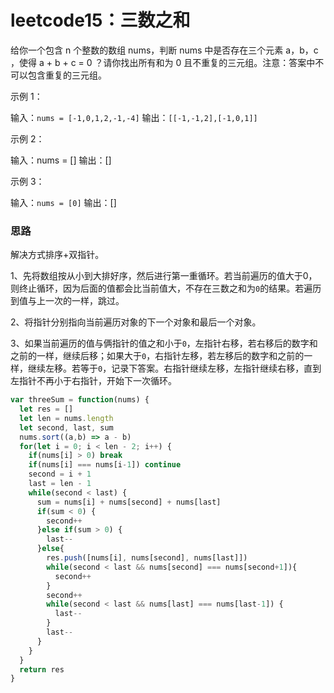 # leetcode15：三数之和

给你一个包含 n 个整数的数组 nums，判断 nums 中是否存在三个元素 a，b，c ，使得 a + b + c = 0 ？请你找出所有和为 0 且不重复的三元组。注意：答案中不可以包含重复的三元组。

示例 1：

输入：`nums = [-1,0,1,2,-1,-4]`
输出：`[[-1,-1,2],[-1,0,1]]`

示例 2：

输入：nums = []
输出：[]

示例 3：

输入：`nums = [0]`
输出：[]

### 思路

解决方式排序+双指针。

1、先将数组按从小到大排好序，然后进行第一重循环。若当前遍历的值大于0，则终止循环，因为后面的值都会比当前值大，不存在三数之和为`0`的结果。若遍历到值与上一次的一样，跳过。

2、将指针分别指向当前遍历对象的下一个对象和最后一个对象。

3、如果当前遍历的值与俩指针的值之和小于`0`，左指针右移，若右移后的数字和之前的一样，继续后移；如果大于`0`，右指针左移，若左移后的数字和之前的一样，继续左移。若等于`0`，记录下答案。右指针继续左移，左指针继续右移，直到左指针不再小于右指针，开始下一次循环。

```javascript
var threeSum = function(nums) {
  let res = []
  let len = nums.length
  let second, last, sum
  nums.sort((a,b) => a - b)
  for(let i = 0; i < len - 2; i++) {
    if(nums[i] > 0) break
    if(nums[i] === nums[i-1]) continue
    second = i + 1
    last = len - 1
    while(second < last) {
      sum = nums[i] + nums[second] + nums[last]
      if(sum < 0) {
        second++
      }else if(sum > 0) {
        last--
      }else{
        res.push([nums[i], nums[second], nums[last]])
        while(second < last && nums[second] === nums[second+1]){
          second++
        }
        second++
        while(second < last && nums[last] === nums[last-1]) {
          last--
        } 
        last--
      }
    }
  }
  return res
}
```

